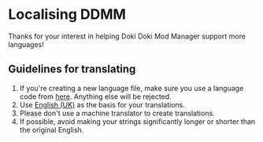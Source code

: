 # Localising DDMM

Thanks for your interest in helping Doki Doki Mod Manager support more languages!

## Guidelines for translating
1. If you're creating a new language file, make sure you use a language code from [here](https://electronjs.org/docs/api/locales). 
Anything else will be rejected.
2. Use [English (UK)](en-GB.json) as the basis for your translations.
3. Please don't use a machine translator to create translations.
4. If possible, avoid making your strings significantly longer or shorter than the original English.